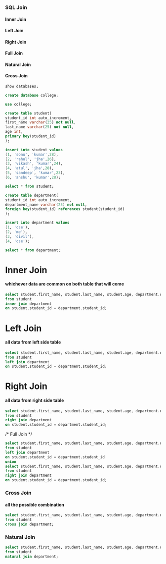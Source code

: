 ### SQL Join

#### Inner Join
#### Left Join
#### Right Join
#### Full Join
#### Natural Join
#### Cross Join


```sql
show databases;
```

```sql
create database college;
```

```sql
use college;
```


```sql
create table student(
student_id int auto_increment,
first_name varchar(25) not null,
last_name varchar(25) not null,
age int,
primary key(student_id)
);
```


```sql
insert into student values 
(1, 'sonu', 'kumar',28),
(2, 'rahul', 'jha',26),
(3, 'vikash', 'kumar',24),
(4, 'atul', 'jha',28),
(5, 'sandeep', 'kumar',23),
(6, 'anshu', 'kumar',28);
```

```sql
select * from student;
```

```sql
create table department(
student_id int auto_increment,
department_name varchar(25) not null,
foreign key(student_id) references student(student_id)
);
```

```sql
insert into department values 
(1, 'cse'),
(2, 'me'),
(3, 'civil'),
(4, 'cse');
```

```sql
select * from department;
```

# Inner Join 
####  whichever data are common on both table that will come

```sql
select student.first_name, student.last_name, student.age, department.department_name
from student 
inner join department 
on student.student_id = department.student_id;
```

# Left Join
#### all data from left side table

```sql
select student.first_name, student.last_name, student.age, department.department_name
from student 
left join department 
on student.student_id = department.student_id;
```

# Right Join
#### all data from right side table

```sql
select student.first_name, student.last_name, student.age, department.department_name
from student 
right join department 
on student.student_id = department.student_id;
```


/* Full Join */
```sql
select student.first_name, student.last_name, student.age, department.department_name
from student 
left join department 
on student.student_id = department.student_id
union
select student.first_name, student.last_name, student.age, department.department_name
from student 
right join department 
on student.student_id = department.student_id;
```

### Cross Join
#### all the possible combination
```sql
select student.first_name, student.last_name, student.age, department.department_name
from student 
cross join department;
```

### Natural Join
```sql
select student.first_name, student.last_name, student.age, department.department_name
from student 
natural join department;
```










